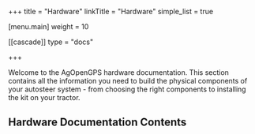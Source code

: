 +++
title = "Hardware"
linkTitle = "Hardware"
simple_list = true

[menu.main]
weight = 10

[[cascade]]
type = "docs"

+++

Welcome to the AgOpenGPS hardware documentation. This section contains all the
information you need to build the physical components of your autosteer system -
from choosing the right components to installing the kit on your tractor.

## Hardware Documentation Contents
